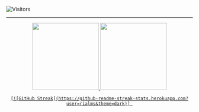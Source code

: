 

 ![Visitors](https://visitor-badge.glitch.me/badge?page_id=rialms&left_color=green&right_color=red)

 
 <hr>
 
 <div>
<div align="center">
  <a href="https://github.com/rialms">
  <img height="180em" src="https://github-readme-stats.vercel.app/api?username=rialms&show_icons=true&theme=dracula&include_all_commits=true&count_private=true"/>
  <img height="180em" src="https://github-readme-stats.vercel.app/api/top-langs/?username=rialms&layout=compact&langs_count=7&theme=dracula"/>
   
    [![GitHub Streak](https://github-readme-streak-stats.herokuapp.com?user=rialms&theme=dark)] 
</div>


